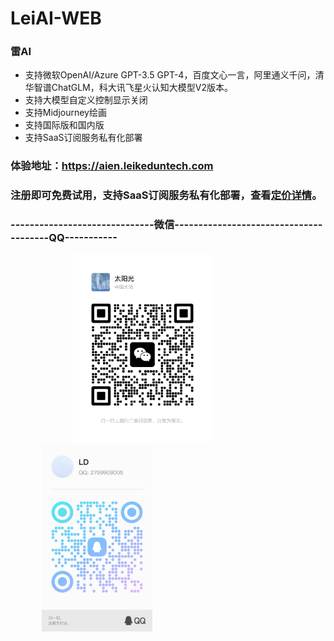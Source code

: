 # LeiAI-WEB

### 雷AI
 - 支持微软OpenAI/Azure GPT-3.5 GPT-4，百度文心一言，阿里通义千问，清华智谱ChatGLM，科大讯飞星火认知大模型V2版本。
 - 支持大模型自定义控制显示关闭
 - 支持Midjourney绘画
 - 支持国际版和国内版
 - 支持SaaS订阅服务私有化部署

### 体验地址：https://aien.leikeduntech.com
### 注册即可免费试用，支持SaaS订阅服务私有化部署，查看<a href="https://aien.leikeduntech.com/pay">定价详情</a>。

### ------------------------------微信---------------------------------------QQ-----------
<div style="height: 300px;display: inline-block;">
<img style="height:300px;margin-left:100px;" alt="author" src="docs/img/wx-author.JPG">
</div>
<div style="width: 300px;display: inline-block;">
<img style="height:300px;margin-left:50px;" alt="author" src="docs/img/qq-author.JPG">
</div>

